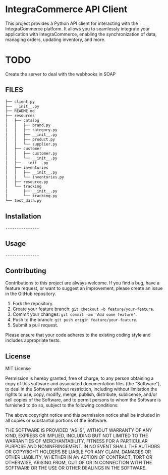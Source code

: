 # IntegraCommerce API Client

This project provides a Python API client for interacting with the IntegraCommerce platform. It allows you to seamlessly integrate your application with IntegraCommerce, enabling the synchronization of data, managing orders, updating inventory, and more.

# TODO
Create the server to deal with the webhooks in SOAP
## FILES
```bash
├── client.py
├── __init__.py
├── README.md
├── resources
│   ├── catalog
│   │   ├── brand.py
│   │   ├── category.py
│   │   ├── __init__.py
│   │   ├── product.py
│   │   └── supplier.py
│   ├── customer
│   │   ├── customer.py
│   │   └── __init__.py
│   ├── __init__.py
│   ├── inventories
│   │   ├── __init__.py
│   │   └── inventories.py
│   ├── resource.py
│   └── tracking
│       ├── __init__.py
│       └── tracking.py
└── test_data.py
```
## Installation
    ---------------

## Usage
    ---------------

## Contributing

Contributions to this project are always welcome. If you find a bug, have a feature request, or want to suggest an improvement, please create an issue in the GitHub repository.

1. Fork the repository.
2. Create your feature branch: `git checkout -b feature/your-feature`.
3. Commit your changes: `git commit -am 'Add some feature'`.
4. Push to the branch: `git push origin feature/your-feature`.
5. Submit a pull request.

Please ensure that your code adheres to the existing coding style and includes appropriate tests.

## License

MIT License

Permission is hereby granted, free of charge, to any person obtaining a copy of this software and associated documentation files (the "Software"), 
to deal in the Software without restriction, including without limitation the rights to use, copy, modify, merge, publish, distribute, sublicense, 
and/or sell copies of the Software, and to permit persons to whom the Software is furnished to do so, subject to the following conditions:

The above copyright notice and this permission notice shall be included in all copies or substantial portions of the Software.

THE SOFTWARE IS PROVIDED "AS IS", WITHOUT WARRANTY OF ANY KIND, EXPRESS OR IMPLIED, INCLUDING BUT NOT LIMITED TO THE WARRANTIES OF MERCHANTABILITY, 
FITNESS FOR A PARTICULAR PURPOSE AND NONINFRINGEMENT. IN NO EVENT SHALL THE AUTHORS OR COPYRIGHT HOLDERS BE LIABLE FOR ANY CLAIM, DAMAGES OR OTHER LIABILITY, 
WHETHER IN AN ACTION OF CONTRACT, TORT OR OTHERWISE, ARISING FROM, OUT OF OR IN CONNECTION WITH THE SOFTWARE OR THE USE OR OTHER DEALINGS IN THE SOFTWARE.
